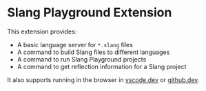 # Slang Playground Extension

This extension provides:

* A basic language server for `*.slang` files
* A command to build Slang files to different languages
* A command to run Slang Playground projects
* A command to get reflection information for a Slang project

It also supports running in the browser in [vscode.dev](vscode.dev) or [github.dev](github.dev).
